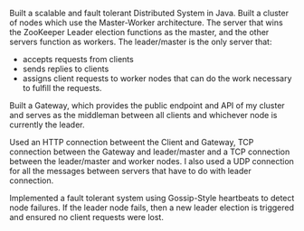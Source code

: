 Built a scalable and fault tolerant Distributed System in Java. 
Built a cluster of nodes which use the Master-Worker architecture. The server that wins the ZooKeeper Leader election functions as the master, and the other servers function as workers. The leader/master is the only server that:
- accepts requests from clients
- sends replies to clients
- assigns client requests to worker nodes that can do the work necessary to fulfill the requests.

Built a Gateway, which provides the public endpoint and API of my cluster and serves as the middleman between all clients and whichever node is currently the leader. 

Used an HTTP connection betweent the Client and Gateway, TCP connection between the Gateway and leader/master and a TCP connection between the leader/master and worker nodes. I also used a UDP connection for all the messages between servers that have to do with leader connection. 

Implemented a fault tolerant system using Gossip-Style heartbeats to detect node failures. If the leader node fails, then a new leader election is triggered and ensured no client requests were lost. 


